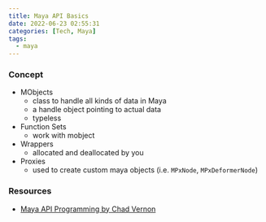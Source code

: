 ```yaml
---
title: Maya API Basics
date: 2022-06-23 02:55:31
categories: [Tech, Maya]
tags:
  - maya
---
```

### Concept
- MObjects
    - class to handle all kinds of data in Maya
    - a handle object pointing to actual data
    - typeless
- Function Sets
    - work with mobject
- Wrappers
    - allocated and deallocated by you
- Proxies
    - used to create custom maya objects (i.e. `MPxNode`, `MPxDeformerNode`)

### Resources
- [Maya API Programming by Chad Vernon](https://www.chadvernon.com/maya-api-programming/#introduction)